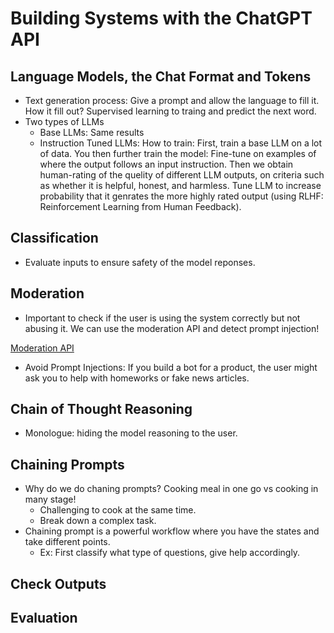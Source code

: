 # Building Systems with the ChatGPT API

## Language Models, the Chat Format and Tokens
- Text generation process: Give a prompt and allow the language to fill it. How it fill out? Supervised learning to traing and predict the next word.
- Two types of LLMs
  - Base LLMs: Same results
  - Instruction Tuned LLMs: How to train: First, train a base LLM on a lot of data. You then further train the model: Fine-tune on examples of where the output follows an input instruction. Then we obtain human-rating of the quelity of different LLM outputs, on criteria such as whether it is helpful, honest, and harmless. Tune LLM to increase probability that it genrates the more highly rated output (using RLHF: Reinforcement Learning from Human Feedback).


## Classification
- Evaluate inputs to ensure safety of the model reponses.

## Moderation
- Important to check if the user is using the system correctly but not abusing it. We can use the moderation API and detect prompt injection!

[Moderation API](https://platform.openai.com/docs/guides/moderation)

- Avoid Prompt Injections: If you build a bot for a product, the user might ask you to help with homeworks or fake news articles.

## Chain of Thought Reasoning
- Monologue: hiding the model reasoning to the user.

## Chaining Prompts
- Why do we do chaning prompts? Cooking meal in one go vs cooking in many stage! 
  - Challenging to cook at the same time.
  - Break down a complex task.
- Chaining prompt is a powerful workflow where you have the states and take different points. 
  - Ex: First classify what type of questions, give help accordingly.

## Check Outputs

## Evaluation
